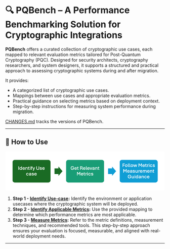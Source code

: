 # 🔍 PQBench – A Performance Benchmarking Solution for Cryptographic Integrations

**PQBench** offers a curated collection of cryptographic use cases, each mapped to relevant evaluation metrics tailored for Post-Quantum Cryptography (PQC). Designed for security architects, cryptography researchers, and system designers, it supports a structured and practical approach to assessing cryptographic systems during and after migration.

It provides:
- A categorized list of cryptographic use cases.
- Mappings between use cases and appropriate evaluation metrics.
- Practical guidance on selecting metrics based on deployment context.
- Step-by-step instructions for measuring system performance during migration.

[CHANGES.md](CHANGES.md) tracks the versions of PQBench.

---
## 🧭 How to Use

![](./Figures/evaluation-workflow.png)

1. **Step 1 - [Identify Use-case](./Use-Case-Categories.md):** Identify the environment or application usecases where the cryptographic system will be deployed.
2. **Step 2 - [Identify Applicable Metrics](./Categories-vs-Metrics.md):** Use the provided mapping to determine which performance metrics are most applicable.
3. **Step 3 - [Measure Metrics](./Performance-Metrics.md):** Refer to the metric definitions, measurement techniques, and recommended tools.
This step-by-step approach ensures your evaluation is focused, measurable, and aligned with real-world deployment needs.

---
<!-- ## 🎯 Purpose & Audience

The goal of these metrics is to offer practical, actionable guidance for evaluating the performance of cryptographic systems. This includes assessing aspects such as:
- Network Throughput & Latency
- Resource consumption (CPU, memory) etc.

This resource is intended for:
- Security Architects & Engineers  
- Cryptography Researchers  
- System Designers  

--- -->


